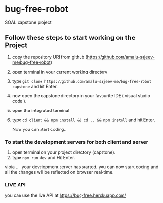 # bug-free-robot
SOAL capstone project

## Follow these steps to start working on the Project

1. copy the repository URI from github (https://github.com/amalu-sajeev-me/bug-free-robot)
2. open terminal in your current working directory
3. type `git clone https://github.com/amalu-sajeev-me/bug-free-robot capstone` 
   and hit Enter.
4. now open the capstone directory in your favourite IDE ( visual studio code ).
5. open the integrated terminal
6. type `cd client && npm install && cd .. && npm install` and hit Enter.
   
   Now you can start coding..

### To start the development servers for both client and server

1. open terminal on your project directory (capstone).
2. type `npm run dev` and Hit Enter.

viola .. ! your development server has started. 
you can now start coding and all the changes will be reflected on browser real-time.
 

### LIVE API
you can use the live API at https://bug-free.herokuapp.com/
